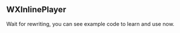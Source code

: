 WXInlinePlayer
------------------

Wait for rewriting, you can see example code to learn and use now.